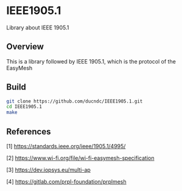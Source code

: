# IEEE1905.1
Library about IEEE 1905.1

## Overview
This is a library followed by IEEE 1905.1, which is the protocol of the EasyMesh

## Build 
```sh
git clone https://github.com/ducndc/IEEE1905.1.git
cd IEEE1905.1
make
```

## References
[1] https://standards.ieee.org/ieee/1905.1/4995/

[2] https://www.wi-fi.org/file/wi-fi-easymesh-specification

[3] https://dev.iopsys.eu/multi-ap

[4] https://gitlab.com/prpl-foundation/prplmesh
